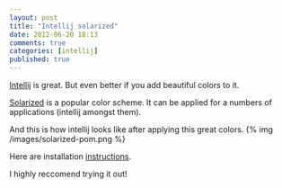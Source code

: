 ```yaml
---
layout: post
title: "Intellij solarized"
date: 2012-06-20 18:13
comments: true
categories: [intellij]
published: true
---
```


[Intellij](http://www.jetbrains.com/idea/) is great. But even better if you add beautiful colors to it.

[Solarized](http://ethanschoonover.com/solarized) is a popular color scheme. It can be applied for a numbers of applications (intellij amongst them).


And this is how intellij looks like after applying this great colors.
{% img /images/solarized-pom.png %}

Here are installation [instructions](https://github.com/jkaving/intellij-colors-solarized).

I highly reccomend trying it out!
